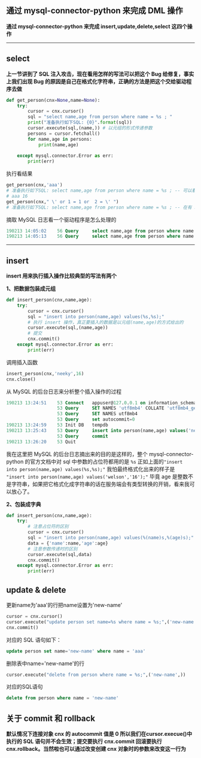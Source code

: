 ## 通过 mysql-connector-python 来完成 DML 操作
   **通过 mysql-connector-python 来完成 insert,update,delete,select 这四个操作**

   ---

## select 
   **上一节讲到了 SQL 注入攻击，现在看用怎样的写法可以把这个 Bug 给修复，事实上我们出现 Bug 的原因是自己在格式化字符串，正确的方法是把这个交给驱动程序去做**
   ```python
   def get_person(cnx=None,name=None):                                                                
       try:                                                                                           
           cursor = cnx.cursor()                                                                      
           sql = "select name,age from person where name = %s ; "                                     
           print("准备执行如下SQL: {0}".format(sql))                                                  
           cursor.execute(sql,(name,)) # 以元组的形式传递参数                                                               
           persons = cursor.fetchall()                                                                
           for name,age in persons:                                                                   
               print(name,age)                                                                        
                                                                                                      
       except mysql.connector.Error as err:                                                           
           print(err)
   ```
   执行看结果
   ```python
   get_person(cnx,'aaa')
   # 准备执行如下SQL: select name,age from person where name = %s ; -- 可以看到查出了我们想要的行
   # aaa 16  
   get_person(cnx," \' or 1 = 1 or  2 = \' ")
   # 准备执行如下SQL: select name,age from person where name = %s ; -- 在有 SQL 注入的情况下什么都没有查出来 Bug fix
   ```
   摘取 MySQL 日志看一个驱动程序是怎么处理的
   ```sql
   190213 14:05:02    56 Query     select name,age from person where name = 'aaa'
   190213 14:05:13    56 Query     select name,age from person where name = ' \' or 1 = 1 or  2 = \' '
   ```

   ---

## insert 
   **insert 用来执行插入操作比较典型的写法有两个**

   **1、把数据包装成元组**
   ```python
   def insert_person(cnx,name,age):
       try:
           cursor = cnx.cursor()
           sql = "insert into person(name,age) values(%s,%s);"
           # 执行 insert 操作，真正要插入的数据是以元组(name,age)的方式给出的
           cursor.execute(sql,(name,age))
           # 提交
           cnx.commit()
       except mysql.connector.Error as err:
           print(err)
   ```
   调用插入函数
   ```python
   insert_person(cnx,'neeky',16)
   cnx.close()
   ```
   从 MySQL 的后台日志来分析整个插入操作的过程
   ```sql
   190213 13:24:51    53 Connect   appuser@127.0.0.1 on information_schema         -- 建立连接、并初始化相关参数
                      53 Query     SET NAMES 'utf8mb4' COLLATE 'utf8mb4_general_ci'
                      53 Query     SET NAMES utf8mb4
                      53 Query     set autocommit=0
   190213 13:24:59    53 Init DB   tempdb                                          -- 对应 cnx.database = 'tempdb'
   190213 13:25:43    53 Query     insert into person(name,age) values('neeky',16) -- 对应 cursor.execute(sql,(nane,age))
                      53 Query     commit                                          -- 对应 cnx.commit()
   190213 13:26:20    53 Quit                                                      -- 对应 cnx.close()
   ```
   我在这里把 MySQL 的后台日志摘出来的目的是这样的，整个 mysql-connector-python 的官方文档中对 sql 中参数的占位符都用的是 `%s` 正如上面的`"insert into person(name,age) values(%s,%s);"` 我怕最终格式化出来的样子是 `"insert into person(name,age) values('welson','16');"` 毕竟 age 是整数不是字符串，如果把它格式化成字符串的话在服务端会有类型转换的开销，看来我可以放心了。

   **2、包装成字典**
   ```python
   def insert_person(cnx,name,age):
       try:
           # 注意占位符的区别
           cursor = cnx.cursor()
           sql = "insert into person(name,age) values(%(name)s,%(age)s);"
           data = {'name':name,'age':age}
           # 注意参数传递时的区别
           cursor.execute(sql,data)
           cnx.commit()
       except mysql.connector.Error as err:
           print(err)
   ```

## update & delete
   更新name为'aaa'的行把name设置为'new-name'
   ```python
   cursor = cnx.cursor()
   cursor.execute("update person set name=%s where name = %s;",('new-name','aaa'))
   cnx.commit()
   ```
   对应的 SQL 语句如下：
   ```sql
   update person set name='new-name' where name = 'aaa'
   ```
   删除表中name='new-name'的行
   ```python
   cursor.execute("delete from person where name = %s;",('new-name',))
   ```
   对应的SQL语句
   ```sql
   delete from person where name = 'new-name'
   ```

## 关于 commit 和 rollback
   **默认情况下连接对象 cnx 的 autocommit 值是 0 所以我们在cursor.execue()中执行的 SQL 语句并不会生效；提交要执行 cnx.commit 回滚要执行 cnx.rollback。当然啦也可以通过改变创建 cnx 对象时的参数来改变这一行为**